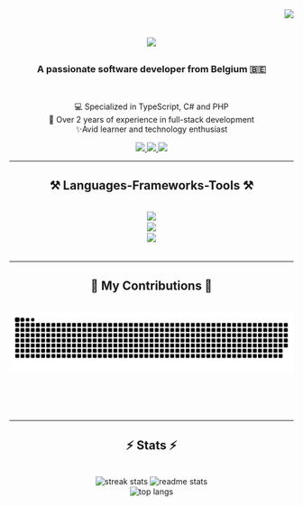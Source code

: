<img align="right" src="https://visitor-badge.laobi.icu/badge?page_id=halill7.halill7" />

<h1 align="center">
    <img src="https://readme-typing-svg.herokuapp.com/?font=Righteous&size=35&center=true&vCenter=true&width=500&height=70&duration=4000&lines=Hi+There!+👋;+I'm+Halil+Duran!;" />
</h1>

<h3 align="center">A passionate software developer from Belgium 🇧🇪</h3>

<br/>

<div align="center">
 
💻 Specialized in TypeScript, C# and PHP <br>
🚀 Over 2 years of experience in full-stack development <br>
✨Avid learner and technology enthusiast


 </div>
 
<div align="center"> 
  <a href="mailto:duranhalil82@gmail.com">
    <img src="https://img.shields.io/badge/Gmail-333333?style=for-the-badge&logo=gmail&logoColor=red" />
  </a>
  <a href="https://www.linkedin.com/in/duranhalil73/" target="_blank">
    <img src="https://img.shields.io/badge/LinkedIn-0077B5?style=for-the-badge&logo=linkedin&logoColor=white" target="_blank" />
  </a>
  <a href="https://halil-portfolio.vercel.app" target="_blank">
     <img src="https://img.shields.io/badge/Portfolio-FF5722?style=for-the-badge&logo=todoist&logoColor=white" target="_blank" /> <!-- sqlite, safari, google-chrome are other good icon options -->
  </a>
</div>

 <hr/>
 
<h2 align="center">⚒️ Languages-Frameworks-Tools ⚒️</h2>
<br/>
<div align="center">
    <img src="https://skillicons.dev/icons?i=react,bootstrap,html,css,vscode,github,figma,tailwind,git,postman,bash,nodejs,python" /><br>
    <img src="https://skillicons.dev/icons?i=cs,js,ts,php,angular,laravel,express,threejs,nestjs,dotnet,django,postgres,mongodb" /><br>
    <img src="https://skillicons.dev/icons?i=appwrite,c,java,spring,nextjs,mysql,prisma,graphql,docker,idea,redux,sentry,vercel" /><br>
</div>

<br/>
<hr/>

<div align="center">
  <h2>🐍 My Contributions 🐍</h2>
  <br>
  <img alt="snake eating my contributions" src="https://raw.githubusercontent.com/halill7/halill7/output/github-contribution-grid-snake.svg" />
  
  <br/><br/><br/>
</div>

<hr/>

<h2 align="center">⚡ Stats ⚡</h2>
<br>
<div align="center">
  <img width="390" src="https://github-readme-streak-stats.herokuapp.com/?user=halill7&theme=react&border_radius=10" alt="streak stats"/>
  <img width="390" src="https://github-readme-stats.vercel.app/api?username=halill7&show_icons=true&theme=react&count_private=true&border_radius=10" alt="readme stats" />
  <br/>
  <img width="325" align="center" src="https://github-readme-stats.vercel.app/api/top-langs/?username=halill7&hide=HTML&langs_count=8&layout=compact&theme=react&border_radius=10&count_private=true" alt="top langs" />
  
</div>



<br/><br/>



